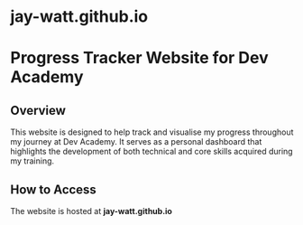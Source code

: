 # jay-watt.github.io

# Progress Tracker Website for Dev Academy

## Overview

This website is designed to help track and visualise my progress throughout my journey at Dev Academy. It serves as a personal dashboard that highlights the development of both technical and core skills acquired during my training.

## How to Access

The website is hosted at **jay-watt.github.io**
